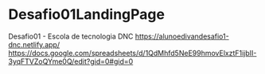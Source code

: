 # Desafio01LandingPage
Desafio01 - Escola de tecnologia DNC
https://alunoedivandesafio1-dnc.netlify.app/
https://docs.google.com/spreadsheets/d/1QdMhfd5NeE99hmovElxztF1ijbII-3yqFTVZoQYme0Q/edit?gid=0#gid=0
